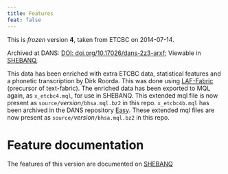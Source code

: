 ```yaml
---
title: Features
feat: false
---
```


This is *frozen* version **4**, taken from ETCBC on 2014-07-14.

Archived at DANS: [DOI: doi.org/10.17026/dans-2z3-arxf](https://doi.org/10.17026/dans-2z3-arxf);
Viewable in [SHEBANQ](https://shebanq.ancient-data.org),

This data has been enriched with extra ETCBC data, statistical features and a phonetic transcription
by Dirk Roorda.
This was done using
[LAF-Fabric](https://github.com/Dans-labs/laf-fabric) (precursor of text-fabric).
The enriched data has been exported to MQL again, as `x_etcbc4.mql`, for use in SHEBANQ.
This extended mql file is now present as `source/`*version*`/bhsa.mql.bz2` in this repo.
`x_etcbc4b.mql` has been archived in the DANS repository [Easy](https://doi.org/10.17026/dans-z6y-skyh).
These extended mql files are now present as `source/`*version*`/bhsa.mql.bz2` in this repo.

# Feature documentation
The features of this version are documented on
[SHEBANQ](https://shebanq.ancient-data.org/shebanq/static/docs/featuredoc/features/comments/0_overview.html)
